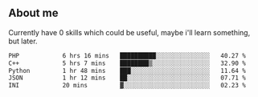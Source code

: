 ## About me
Currently have 0 skills which could be useful, maybe i'll learn something, but later.

<!--START_SECTION:waka-->

```txt
PHP            6 hrs 16 mins   ██████████░░░░░░░░░░░░░░░   40.27 %
C++            5 hrs 7 mins    ████████▒░░░░░░░░░░░░░░░░   32.90 %
Python         1 hr 48 mins    ███░░░░░░░░░░░░░░░░░░░░░░   11.64 %
JSON           1 hr 12 mins    ██░░░░░░░░░░░░░░░░░░░░░░░   07.71 %
INI            20 mins         ▓░░░░░░░░░░░░░░░░░░░░░░░░   02.23 %
```

<!--END_SECTION:waka-->
